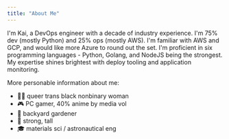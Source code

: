 ```yaml
---
title: "About Me"
---
```


<!-- editors note: this is the same content as: https://github.com/coilysiren/coilysiren/edit/main/README.md -->

I'm Kai, a DevOps engineer with a decade of industry experience. I'm 75% dev (mostly Python) and 25% ops (mostly AWS). I'm familiar with AWS and GCP, and would like more Azure to round out the set. I'm proficient in six programming languages - Python, Golang, and NodeJS being the strongest. My expertise shines brightest with deploy tooling and application monitoring.

More personable information about me:

- 👩🏽 queer trans black nonbinary woman
- 🎮 PC gamer, 40% anime by media vol
- 🌱 backyard gardener
- 💪 strong, tall
- 🎓 materials sci / astronautical eng
